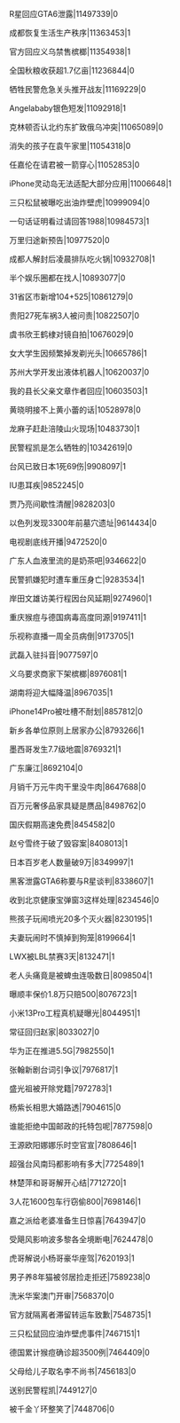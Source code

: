 R星回应GTA6泄露|11497339|0

成都恢复生活生产秩序|11363453|1

官方回应义乌禁售槟榔|11354938|1

全国秋粮收获超1.7亿亩|11236844|0

牺牲民警危急关头推开战友|11169229|0

Angelababy银色短发|11092918|1

克林顿否认北约东扩致俄乌冲突|11065089|0

消失的孩子在袁午家里|11054318|0

任嘉伦在请君被一箭穿心|11052853|0

iPhone灵动岛无法适配大部分应用|11006648|1

三只松鼠被曝吃出油炸壁虎|10999094|0

一句话证明看过请回答1988|10984573|1

万里归途新预告|10977520|0

成都人解封后凌晨排队吃火锅|10932708|1

半个娱乐圈都在找人|10893077|0

31省区市新增104+525|10861279|0

贵阳27死车祸3人被问责|10822507|0

虞书欣王鹤棣对镜自拍|10676029|0

女大学生因频繁掉发剃光头|10665786|1

苏州大学开发出液体机器人|10620037|0

我的县长父亲文章作者回应|10603503|1

黄晓明接不上黄小蕾的话|10528978|0

龙麻子赶赴涪陵山火现场|10483730|1

民警程凯是怎么牺牲的|10342619|0

台风已致日本1死69伤|9908097|1

IU患耳疾|9852245|0

贾乃亮间歇性清醒|9828203|0

以色列发现3300年前墓穴遗址|9614434|0

电视剧底线开播|9472520|0

广东人血液里流的是奶茶吧|9346622|0

民警抓嫌犯时遭车重压身亡|9283534|1

岸田文雄访美行程因台风延期|9274960|1

重庆猴痘与德国病毒高度同源|9197411|1

乐视称直播一周全员病倒|9173705|1

武磊入驻抖音|9077597|0

义乌要求商家下架槟榔|8976081|1

湖南将迎大幅降温|8967035|1

iPhone14Pro被吐槽不耐划|8857812|0

新乡各单位原则上居家办公|8793266|1

墨西哥发生7.7级地震|8769321|1

广东廉江|8692104|0

月销千万元牛肉干里没牛肉|8647688|0

百万元奢侈品家具疑是赝品|8498762|0

国庆假期高速免费|8454582|0

赵兮雪终于破了毁容案|8408013|1

日本百岁老人数量破9万|8349997|1

黑客泄露GTA6称要与R星谈判|8338607|1

收到北京健康宝弹窗3这样处理|8234546|0

熊孩子玩闹喷光20多个灭火器|8230195|1

夫妻玩闹时不慎掉到狗笼|8199664|1

LWX被LBL禁赛3天|8132471|1

老人头痛竟是被蜱虫连吸数日|8098504|1

曝顺丰保价1.8万只赔500|8076723|1

小米13Pro工程真机疑曝光|8044951|1

常征回归赵家|8033027|0

华为正在推进5.5G|7982550|1

张翰新剧台词引争议|7976817|1

盛光祖被开除党籍|7972783|1

杨紫长相思大婚路透|7904615|0

谁能拒绝中国邮政的托特包呢|7877598|0

王源欧阳娜娜乐时空官宣|7808646|1

超强台风南玛都影响有多大|7725489|1

林楚萍和哥哥解开心结|7712720|1

3人花1600包车行窃偷800|7698146|1

嘉之派给老婆准备生日惊喜|7643947|0

受飓风影响波多黎各全境断电|7624478|0

虎哥解说小杨哥豪华座驾|7620193|1

男子养8年猫被邻居捡走拒还|7589238|0

洗米华案澳门开审|7568370|0

官方就隔离者滞留转运车致歉|7548735|1

三只松鼠回应油炸壁虎事件|7467151|1

德国累计猴痘确诊超3500例|7464409|0

父母给儿子取名李不尚书|7456183|0

送别民警程凯|7449127|0

被千金丫环整笑了|7448706|0

